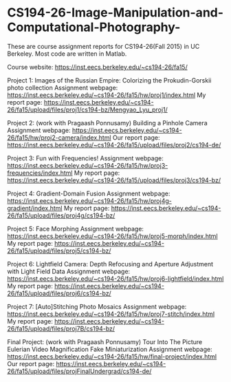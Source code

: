 # CS194-26-Image-Manipulation-and-Computational-Photography-
These are course assignment reports for CS194-26(Fall 2015) in UC Berkeley. Most code are written in Matlab.

Course website: https://inst.eecs.berkeley.edu/~cs194-26/fa15/

Project 1: 
  Images of the Russian Empire: Colorizing the Prokudin-Gorskii photo collection
  Assignment webpage: https://inst.eecs.berkeley.edu/~cs194-26/fa15/hw/proj1/index.html
  My report page: https://inst.eecs.berkeley.edu/~cs194-26/fa15/upload/files/proj1/cs194-bz/Mengyao_Lyu_proj1/
  
Project 2: (work with Pragaash Ponnusamy) 
  Building a Pinhole Camera
  Assignment webpage: https://inst.eecs.berkeley.edu/~cs194-26/fa15/hw/proj2-camera/index.html
  Our report page: https://inst.eecs.berkeley.edu/~cs194-26/fa15/upload/files/proj2/cs194-de/

Project 3: 
  Fun with Frequencies!
  Assignment webpage: https://inst.eecs.berkeley.edu/~cs194-26/fa15/hw/proj3-frequencies/index.html
  My report page: https://inst.eecs.berkeley.edu/~cs194-26/fa15/upload/files/proj3/cs194-bz/

Project 4: 
  Gradient-Domain Fusion
  Assignment webpage: https://inst.eecs.berkeley.edu/~cs194-26/fa15/hw/proj4g-gradient/index.html
  My report page: https://inst.eecs.berkeley.edu/~cs194-26/fa15/upload/files/proj4g/cs194-bz/
  
Project 5: 
  Face Morphing
  Assignment webpage: https://inst.eecs.berkeley.edu/~cs194-26/fa15/hw/proj5-morph/index.html
  My report page: https://inst.eecs.berkeley.edu/~cs194-26/fa15/upload/files/proj5/cs194-bz/
  
Project 6: 
  Lightfield Camera: Depth Refocusing and Aperture Adjustment with Light Field Data
  Assignment webpage: https://inst.eecs.berkeley.edu/~cs194-26/fa15/hw/proj6-lightfield/index.html
  My report page: https://inst.eecs.berkeley.edu/~cs194-26/fa15/upload/files/proj6/cs194-bz/
  
Project 7: 
  [Auto]Stitching Photo Mosaics
  Assignment webpage: https://inst.eecs.berkeley.edu/~cs194-26/fa15/hw/proj7-stitch/index.html
  My report page: https://inst.eecs.berkeley.edu/~cs194-26/fa15/upload/files/proj7B/cs194-bz/
  
Final Project: (work with Pragaash Ponnusamy) 
  Tour Into The Picture
  Eulerian Video Magnification
  Fake Miniaturization
  Assignment webpage: https://inst.eecs.berkeley.edu/~cs194-26/fa15/hw/final-project/index.html
  Our report page: https://inst.eecs.berkeley.edu/~cs194-26/fa15/upload/files/projFinalUndergrad/cs194-de/
